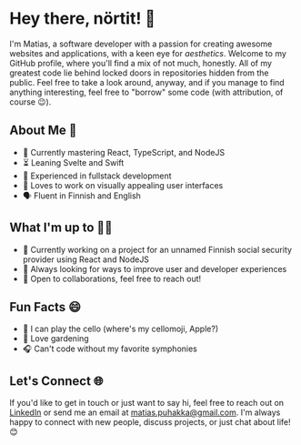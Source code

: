 # Hey there, nörtit! 👋

I'm Matias, a software developer with a passion for creating awesome websites and applications, with a keen eye for *aesthetics*. Welcome to my GitHub profile, where you'll find a mix of not much, honestly. All of my greatest code lie behind locked doors in repositories hidden from the public. Feel free to take a look around, anyway, and if you manage to find anything interesting, feel free to "borrow" some code (with attribution, of course 😉).

## About Me 🚀
- 🌱 Currently mastering React, TypeScript, and NodeJS
- ⏳ Leaning Svelte and Swift
- 💼 Experienced in fullstack development
- 🎨 Loves to work on visually appealing user interfaces
- 🗣️ Fluent in Finnish and English

## What I'm up to 👨‍💻
- 🔭 Currently working on a project for an unnamed Finnish social security provider using React and NodeJS
- 🌟 Always looking for ways to improve user and developer experiences
- 🤝 Open to collaborations, feel free to reach out!

## Fun Facts 😄
- 🎻 I can play the cello (where's my cellomoji, Apple?)
- 🌱 Love gardening
- 🎧 Can't code without my favorite symphonies

## Let's Connect 🌐
If you'd like to get in touch or just want to say hi, feel free to reach out on [LinkedIn](https://www.linkedin.com/in/matias-puhakka-17698b172/) or send me an email at matias.puhakka@gmail.com. I'm always happy to connect with new people, discuss projects, or just chat about life! 😊

